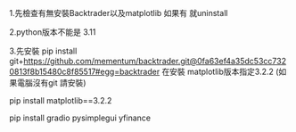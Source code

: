 1.先檢查有無安裝Backtrader以及matplotlib 如果有 就uninstall

2.python版本不能是 3.11

3.先安裝 pip install git+https://github.com/mementum/backtrader.git@0fa63ef4a35dc53cc7320813f8b15480c8f85517#egg=backtrader
在安裝 matplotlib版本指定3.2.2 (如果電腦沒有git 請安裝)

pip install matplotlib==3.2.2

pip install gradio  pysimplegui yfinance
